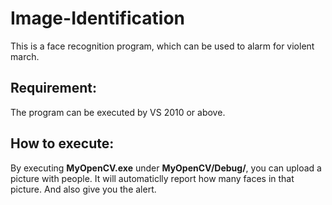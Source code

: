 # Image-Identification
This is a face recognition program, which can be used to alarm for violent march.

##  Requirement:
The program can be executed by VS 2010 or above. 

##  How to execute:
By executing **MyOpenCV.exe** under **MyOpenCV/Debug/**, you can upload a picture with people. 
It will automaticlly report how many faces in that picture. And also give you the alert.

